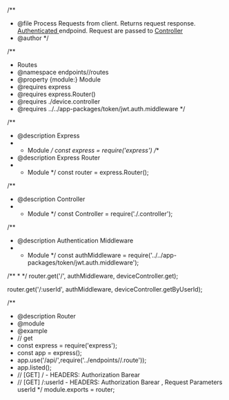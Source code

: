 /**
 * @file Process Requests from client. Returns request response. <a href="app-package_token_jwt-auth-middleware.html"> Authenticated </a> endpoind. Request are passed to <a href="endpoints_<name>_controller.html"> <name> Controller </a>
 * @author
 */

/** 
 * <name> Routes
 * @namespace endpoints/<name>/routes 
 * @property {module:<name>} Module 
 * @requires express
 * @requires express.Router()
 * @requires ./device.controller
 * @requires ../../app-packages/token/jwt.auth.middleware
 */

/**
 * @description Express
 * - Module
 */
const express = require('express')
/**
 * @description Express Router
 * - Module
 */
const router = express.Router();

/**
 * @description <name> Controller
 * - Module
 */
const <name>Controller = require('./<name>.controller');

/**
 * @description Authentication Middleware
 * - Module
 */
const authMiddleware = require('../../app-packages/token/jwt.auth.middleware');

/**
 * 
 */
router.get('/', authMiddleware, deviceController.get);

router.get('/:userId', authMiddleware, deviceController.getByUserId);

/**
 * @description <name> Router
 * @module <name>
 * @example
 * // get
 * const express = require('express');
 * const app = express();
 * app.use('/api/<name>',require('../endpoints/<name>/<name>.route'));
 * app.listed();
 * // [GET] / - HEADERS: Authorization Barear <token>
 * // [GET] /:userId - HEADERS: Authorization Barear <token>, Request Parameters userId
 */
module.exports = router;